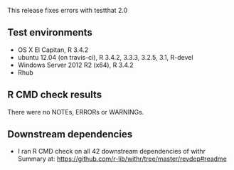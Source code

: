 This release fixes errors with testthat 2.0

## Test environments
* OS X El Capitan, R 3.4.2
* ubuntu 12.04 (on travis-ci), R 3.4.2, 3.3.3, 3.2.5, 3.1, R-devel
* Windows Server 2012 R2 (x64), R 3.4.2
* Rhub

## R CMD check results
There were no NOTEs, ERRORs or WARNINGs.

## Downstream dependencies
* I ran R CMD check on all 42 downstream dependencies of withr
  Summary at: https://github.com/r-lib/withr/tree/master/revdep#readme
